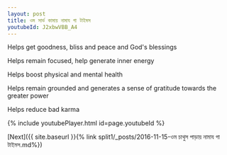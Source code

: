 ```yaml
---
layout: post
title: ওম সার্ভ কামায় নামায গা টাইমস
youtubeId: J2xbwVBB_A4
---
```

 
 
Helps get goodness, bliss and peace and God's blessings
 
Helps remain focused, help generate inner energy 
 
Helps boost physical and mental health 
 
Helps remain grounded and generates a sense of gratitude towards the greater power 
 
Helps reduce bad karma
 
 
 
 


{% include youtubePlayer.html id=page.youtubeId %}
 
[Next]({{ site.baseurl }}{% link  split1/_posts/2016-11-15-ওম চাথুস পাড়ায় নামায গা টাইমস.md%})
 
